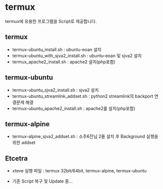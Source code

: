# termux
termux에 유용한 프로그램을 Script로 제공합니다.

## termux
- termux-ubuntu_install.sh : ubuntu-eoan 설치
- termux-ubuntu_with_sjva2_install.sh : ubuntu-eoan 및 sjva2 설치
- termux_apache2_install.sh : apache2 설치(php포함)

## termux-ubuntu
- termux-ubuntu_sjva2_install.sh : sjva2 설치
- termux-ubuntu_streamlink_addset.sh : python2 streamlink의 backport 연결문제 해결
- termux-ubuntu_apache2_install.sh : apache2를 설치(php포함)

## termux-alpine
- termux-alpine_sjva2_addset.sh : 소주6잔님 2줄 설치 후 Background 실행을 위한 addset

## Etcetra
- xteve 실행 파일 : termux 32bit/64bit, termux-alpine, termux-ubuntu

* 기존 Script 복구 및 Update 중...
